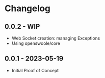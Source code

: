 # Changelog

## 0.0.2 - WIP
- Web Socket creation: managing Exceptions
- Using openswoole/core

## 0.0.1 - 2023-05-19
- Initial Proof of Concept